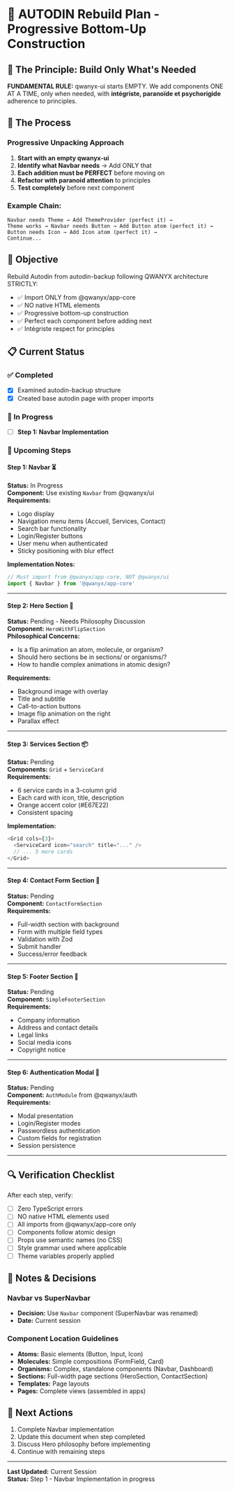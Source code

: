 # 🚗 AUTODIN Rebuild Plan - Progressive Bottom-Up Construction

## 🎯 The Principle: Build Only What's Needed

**FUNDAMENTAL RULE:** qwanyx-ui starts EMPTY. We add components ONE AT A TIME, only when needed, with **intégriste, paranoïde et psychorigide** adherence to principles.

## 🔄 The Process

### Progressive Unpacking Approach
1. **Start with an empty qwanyx-ui**
2. **Identify what Navbar needs** → Add ONLY that
3. **Each addition must be PERFECT** before moving on
4. **Refactor with paranoid attention** to principles
5. **Test completely** before next component

### Example Chain:
```
Navbar needs Theme → Add ThemeProvider (perfect it) →
Theme works → Navbar needs Button → Add Button atom (perfect it) →
Button needs Icon → Add Icon atom (perfect it) →
Continue...
```

## 🎯 Objective
Rebuild Autodin from autodin-backup following QWANYX architecture STRICTLY:
- ✅ Import ONLY from @qwanyx/app-core
- ✅ NO native HTML elements  
- ✅ Progressive bottom-up construction
- ✅ Perfect each component before adding next
- ✅ Intégriste respect for principles

## 📋 Current Status

### ✅ Completed
- [x] Examined autodin-backup structure
- [x] Created base autodin page with proper imports

### 🔄 In Progress
- [ ] **Step 1: Navbar Implementation**

### 📅 Upcoming Steps

#### Step 1: Navbar ⏳
**Status:** In Progress  
**Component:** Use existing `Navbar` from @qwanyx/ui  
**Requirements:**
- Logo display
- Navigation menu items (Accueil, Services, Contact)
- Search bar functionality
- Login/Register buttons
- User menu when authenticated
- Sticky positioning with blur effect

**Implementation Notes:**
```typescript
// Must import from @qwanyx/app-core, NOT @qwanyx/ui
import { Navbar } from '@qwanyx/app-core'
```

---

#### Step 2: Hero Section 🤔
**Status:** Pending - Needs Philosophy Discussion  
**Component:** `HeroWithFlipSection`  
**Philosophical Concerns:**
- Is a flip animation an atom, molecule, or organism?
- Should hero sections be in sections/ or organisms/?
- How to handle complex animations in atomic design?

**Requirements:**
- Background image with overlay
- Title and subtitle
- Call-to-action buttons
- Image flip animation on the right
- Parallax effect

---

#### Step 3: Services Section 📦
**Status:** Pending  
**Components:** `Grid` + `ServiceCard`  
**Requirements:**
- 6 service cards in a 3-column grid
- Each card with icon, title, description
- Orange accent color (#E67E22)
- Consistent spacing

**Implementation:**
```typescript
<Grid cols={3}>
  <ServiceCard icon="search" title="..." />
  // ... 5 more cards
</Grid>
```

---

#### Step 4: Contact Form Section 📧
**Status:** Pending  
**Component:** `ContactFormSection`  
**Requirements:**
- Full-width section with background
- Form with multiple field types
- Validation with Zod
- Submit handler
- Success/error feedback

---

#### Step 5: Footer Section 🦶
**Status:** Pending  
**Component:** `SimpleFooterSection`  
**Requirements:**
- Company information
- Address and contact details
- Legal links
- Social media icons
- Copyright notice

---

#### Step 6: Authentication Modal 🔐
**Status:** Pending  
**Component:** `AuthModule` from @qwanyx/auth  
**Requirements:**
- Modal presentation
- Login/Register modes
- Passwordless authentication
- Custom fields for registration
- Session persistence

---

## 🔍 Verification Checklist

After each step, verify:
- [ ] Zero TypeScript errors
- [ ] NO native HTML elements used
- [ ] All imports from @qwanyx/app-core only
- [ ] Components follow atomic design
- [ ] Props use semantic names (no CSS)
- [ ] Style grammar used where applicable
- [ ] Theme variables properly applied

## 📝 Notes & Decisions

### Navbar vs SuperNavbar
- **Decision:** Use `Navbar` component (SuperNavbar was renamed)
- **Date:** Current session

### Component Location Guidelines
- **Atoms:** Basic elements (Button, Input, Icon)
- **Molecules:** Simple compositions (FormField, Card)
- **Organisms:** Complex, standalone components (Navbar, Dashboard)
- **Sections:** Full-width page sections (HeroSection, ContactSection)
- **Templates:** Page layouts
- **Pages:** Complete views (assembled in apps)

## 🚀 Next Actions

1. Complete Navbar implementation
2. Update this document when step completed
3. Discuss Hero philosophy before implementing
4. Continue with remaining steps

---

**Last Updated:** Current Session  
**Status:** Step 1 - Navbar Implementation in progress
